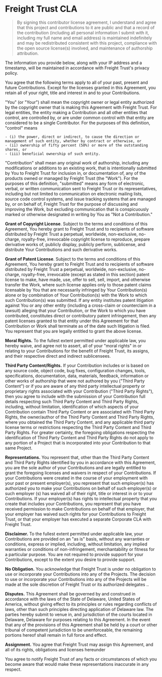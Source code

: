 # Freight Trust CLA

> By signing this contributor license agreement, I understand and agree that
> this project and contributions to it are public and that a record of the
> contribution (including all personal information I submit with it, including
> my full name and email address) is maintained indefinitely and may be
> redistributed consistent with this project, compliance with the open source
> license(s) involved, and maintenance of authorship attribution.

The information you provide below, along with your IP address and a timestamp,
will be maintained in accordance with Freight Trust's privacy policy.

You agree that the following terms apply to all of your past, present and future
Contributions. Except for the licenses granted in this Agreement, you retain all
of your right, title and interest in and to your Contributions.

"You" (or "Your") shall mean the copyright owner or legal entity authorized by
the copyright owner that is making this Agreement with Freight Trust. For legal
entities, the entity making a Contribution and all other entities that control,
are controlled by, or are under common control with that entity are considered
to be a single Contributor. For the purposes of this definition, "control" means

    - (i) the power, direct or indirect, to cause the direction or management of such entity, whether by contract or otherwise, or
    - (ii) ownership of fifty percent (50%) or more of the outstanding shares, or
    - (iii) beneficial ownership of such entity.

"Contribution" shall mean any original work of authorship, including any
modifications or additions to an existing work, that is intentionally submitted
by You to Freight Trust for inclusion in, or documentation of, any of the
products owned or managed by Freight Trust (the "Work"). For the purposes of
this definition, "submitted" means any form of electronic, verbal, or written
communication sent to Freight Trust or its representatives, including but not
limited to communication on electronic mailing lists, source code control
systems, and issue tracking systems that are managed by, or on behalf of,
Freight Trust for the purpose of discussing and improving the Work, but
excluding communication that is conspicuously marked or otherwise designated in
writing by You as "Not a Contribution."

**Grant of Copyright License**. Subject to the terms and conditions of this
Agreement, You hereby grant to Freight Trust and to recipients of software
distributed by Freight Trust a perpetual, worldwide, non-exclusive, no-charge,
royalty-free, irrevocable copyright license to reproduce, prepare derivative
works of, publicly display, publicly perform, sublicense, and distribute Your
Contributions and such derivative works.

**Grant of Patent License**. Subject to the terms and conditions of this
Agreement, You hereby grant to Freight Trust and to recipients of software
distributed by Freight Trust a perpetual, worldwide, non-exclusive, no-charge,
royalty-free, irrevocable (except as stated in this section) patent license to
make, have made, use, offer to sell, sell, import, and otherwise transfer the
Work, where such license applies only to those patent claims licensable by You
that are necessarily infringed by Your Contribution(s) alone or by combination
of Your Contribution(s) with the Work to which such Contribution(s) was
submitted. If any entity institutes patent litigation against You or any other
entity (including a cross-claim or counterclaim in a lawsuit) alleging that your
Contribution, or the Work to which you have contributed, constitutes direct or
contributory patent infringement, then any patent licenses granted to that
entity under this Agreement for that Contribution or Work shall terminate as of
the date such litigation is filed. You represent that you are legally entitled
to grant the above license.

**Moral Rights.** To the fullest extent permitted under applicable law, you
hereby waive, and agree not to assert, all of your "moral rights" in or relating
to your Contributions for the benefit of Freight Trust, its assigns, and their
respective direct and indirect sublicensees.

**Third Party Content/Rights.** If your Contribution includes or is based on any
source code, object code, bug fixes, configuration changes, tools,
specifications, documentation, data, materials, feedback, information or other
works of authorship that were not authored by you ("Third Party Content") or if
you are aware of any third party intellectual property or proprietary rights
associated with your Contribution ("Third Party Rights"), then you agree to
include with the submission of your Contribution full details respecting such
Third Party Content and Third Party Rights, including, without limitation,
identification of which aspects of your Contribution contain Third Party Content
or are associated with Third Party Rights, the owner/author of the Third Party
Content and Third Party Rights, where you obtained the Third Party Content, and
any applicable third party license terms or restrictions respecting the Third
Party Content and Third Party Rights. For greater certainty, the foregoing
obligations respecting the identification of Third Party Content and Third Party
Rights do not apply to any portion of a Project that is incorporated into your
Contribution to that same Project.

**Representations.** You represent that, other than the Third Party Content and
Third Party Rights identified by you in accordance with this Agreement, you are
the sole author of your Contributions and are legally entitled to grant the
foregoing licenses and waivers in respect of your Contributions. If your
Contributions were created in the course of your employment with your past or
present employer(s), you represent that such employer(s) has authorized you to
make your Contributions on behalf of such employer(s) or such employer (s) has
waived all of their right, title or interest in or to your Contributions. If
your employer(s) has rights to intellectual property that you create that
includes your Contributions, you represent that you have received permission to
make Contributions on behalf of that employer, that your employer has waived
such rights for your Contributions to Freight Trust, or that your employer has
executed a separate Corporate CLA with Freight Trust.

**Disclaimer.** To the fullest extent permitted under applicable law, your
Contributions are provided on an "as is" basis, without any warranties or
conditions, express or implied, including, without limitation, any implied
warranties or conditions of non-infringement, merchantability or fitness for a
particular purpose. You are not required to provide support for your
Contributions, except to the extent you desire to provide support.

**No Obligation.** You acknowledge that Freight Trust is under no obligation to
use or incorporate your Contributions into any of the Projects. The decision to
use or incorporate your Contributions into any of the Projects will be made at
the sole discretion of Freight Trust or its authorized delegates ..

**Disputes.** This Agreement shall be governed by and construed in accordance
with the laws of the State of Delaware, United States of America, without giving
effect to its principles or rules regarding conflicts of laws, other than such
principles directing application of Delaware law. The parties hereby submit to
venue in, and jurisdiction of the courts located in Delaware, Delaware for
purposes relating to this Agreement. In the event that any of the provisions of
this Agreement shall be held by a court or other tribunal of competent
jurisdiction to be unenforceable, the remaining portions hereof shall remain in
full force and effect.

**Assignment.** You agree that Freight Trust may assign this Agreement, and all
of its rights, obligations and licenses hereunder

You agree to notify Freight Trust of any facts or circumstances of which you
become aware that would make these representations inaccurate in any respect.
